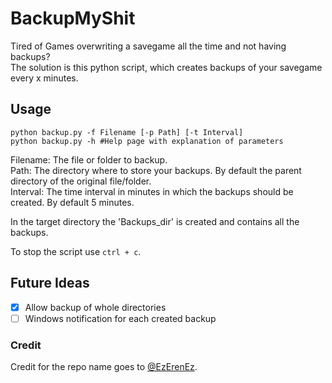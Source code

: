 # BackupMyShit

Tired of Games overwriting a savegame all the time and not having backups?  
The solution is this python script, which creates backups of your savegame every x minutes.

## Usage
```shell
python backup.py -f Filename [-p Path] [-t Interval]
python backup.py -h #Help page with explanation of parameters
```
Filename: The file or folder to backup.  
Path: The directory where to store your backups. By default the parent directory of the original file/folder.  
Interval: The time interval in minutes in which the backups should be created. By default 5 minutes.  

In the target directory the 'Backups_dir' is created and contains all the backups.

To stop the script use `ctrl + c`.

## Future Ideas
- [x] Allow backup of whole directories
- [ ] Windows notification for each created backup

### Credit
Credit for the repo name goes to [@EzErenEz](https://github.com/EzErenEz).